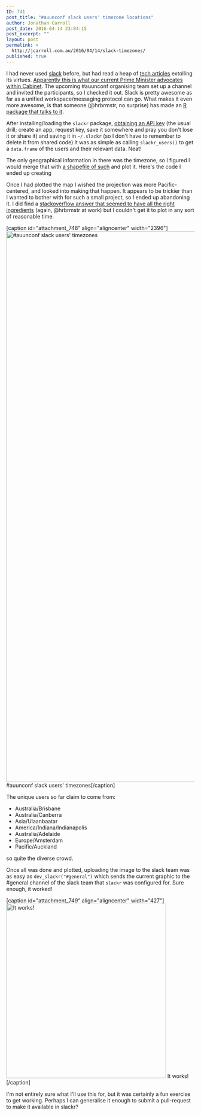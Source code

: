 ```yaml
---
ID: 741
post_title: "#auunconf slack users' timezone locations"
author: Jonathan Carroll
post_date: 2016-04-14 23:04:15
post_excerpt: ""
layout: post
permalink: >
  http://jcarroll.com.au/2016/04/14/slack-timezones/
published: true
---
```

I had never used <a href="https://slack.com/" target="_blank">slack</a> before, but had read a heap of <a href="http://www.gizmodo.com.au/2016/04/10-tips-to-make-you-a-slack-wizard/" target="_blank">tech articles</a> extolling its virtues. <a href="http://www.gizmodo.com.au/2015/10/malcolm-turnbull-wants-cabinet-ministers-to-use-slack/" target="_blank">Apparently this is what our current Prime Minister advocates within Cabinet</a>. The upcoming #auunconf organising team set up a channel and invited the participants, so I checked it out. Slack is pretty awesome as far as a unified workspace/messaging protocol can go. What makes it even more awesome, is that someone (@hrbrmstr, no surprise) has made an <a href="https://github.com/hrbrmstr/slackr" target="_blank">R package that talks to it</a>.

<!--more-->

After installing/loading the <code>slackr</code> package, <a href="https://api.slack.com/" target="_blank">obtaining an API key</a> (the usual drill; create an app, request key, save it somewhere and pray you don't lose it or share it) and saving it in <code>~/.slackr</code> (so I don't have to remember to delete it from shared code) it was as simple as calling <code>slackr_users()</code> to get a <code>data.frame</code> of the users and their relevant data. Neat!

The only geographical information in there was the timezone, so I figured I would merge that with <a href="http://efele.net/maps/tz/world/" target="_blank">a shapefile of such</a> and plot it. Here's the code I ended up creating

<script src="https://gist.github.com/jonocarroll/1ce3ba63171eca2de22731c2503a1f48.js"></script>

Once I had plotted the map I wished the projection was more Pacific-centered, and looked into making that happen. It appears to be trickier than I wanted to bother with for such a small project, so I ended up abandoning it. I did find a <a href="http://stackoverflow.com/questions/32591368/pacific-centric-robinson-projection-with-ggplot-in-r" target="_blank">stackoverflow answer that seemed to have all the right ingredients</a> (again, @hrbrmstr at work) but I couldn't get it to plot in any sort of reasonable time. 

[caption id="attachment_748" align="aligncenter" width="2396"]<a href="http://jcarroll.com.au/wp-content/uploads/2016/04/auunconf_slackr_users_map.png" rel="attachment wp-att-748"><img src="http://jcarroll.com.au/wp-content/uploads/2016/04/auunconf_slackr_users_map.png" alt="#auunconf slack users&#039; timezones" width="2396" height="1472" class="size-full wp-image-748" /></a> #auunconf slack users' timezones[/caption]

The unique users so far claim to come from:

<ul>
<li>Australia/Brisbane</li>
<li>Australia/Canberra</li>
<li>Asia/Ulaanbaatar</li>
<li>America/Indiana/Indianapolis</li>
<li>Australia/Adelaide</li>
<li>Europe/Amsterdam</li>
<li>Pacific/Auckland</li>
</ul>

so quite the diverse crowd.

Once all was done and plotted, uploading the image to the slack team was as easy as <code>dev_slackr("#general")</code> which sends the current graphic to the #general channel of the slack team that <code>slackr</code> was configured for. Sure enough, it worked! 

[caption id="attachment_749" align="aligncenter" width="427"]<a href="http://jcarroll.com.au/wp-content/uploads/2016/04/Screenshot-from-2016-04-14-224623.png" rel="attachment wp-att-749"><img src="http://jcarroll.com.au/wp-content/uploads/2016/04/Screenshot-from-2016-04-14-224623.png" alt="It works!" width="427" height="466" class="size-full wp-image-749" /></a> It works![/caption]

I'm not entirely sure what I'll use this for, but it was certainly a fun exercise to get working. Perhaps I can generalise it enough to submit a pull-request to make it available in slackr?